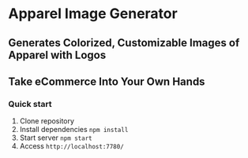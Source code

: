 # Apparel Image Generator
## Generates Colorized, Customizable Images of Apparel with Logos
## Take eCommerce Into Your Own Hands

### Quick start
1. Clone repository
2. Install dependencies `npm install`
3. Start server `npm start`
4. Access `http://localhost:7780/`